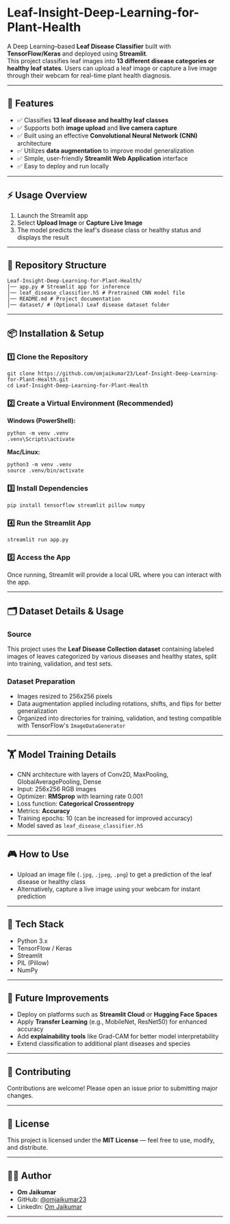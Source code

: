 # Leaf-Insight-Deep-Learning-for-Plant-Health

A Deep Learning–based **Leaf Disease Classifier** built with **TensorFlow/Keras** and deployed using **Streamlit**.  
This project classifies leaf images into **13 different disease categories or healthy leaf states**. Users can upload a leaf image or capture a live image through their webcam for real-time plant health diagnosis.

---

## 📌 Features
- ✅ Classifies **13 leaf disease and healthy leaf classes**  
- ✅ Supports both **image upload** and **live camera capture**  
- ✅ Built using an effective **Convolutional Neural Network (CNN)** architecture  
- ✅ Utilizes **data augmentation** to improve model generalization  
- ✅ Simple, user-friendly **Streamlit Web Application** interface  
- ✅ Easy to deploy and run locally  

---

## ⚡ Usage Overview
1. Launch the Streamlit app  
2. Select **Upload Image** or **Capture Live Image**  
3. The model predicts the leaf's disease class or healthy status and displays the result

---

## 📂 Repository Structure

```
Leaf-Insight-Deep-Learning-for-Plant-Health/
│── app.py # Streamlit app for inference
│── leaf_disease_classifier.h5 # Pretrained CNN model file
│── README.md # Project documentation
│── dataset/ # (Optional) Leaf disease dataset folder
```


---

## 📦 Installation & Setup

### 1️⃣ Clone the Repository

```
git clone https://github.com/omjaikumar23/Leaf-Insight-Deep-Learning-for-Plant-Health.git
cd Leaf-Insight-Deep-Learning-for-Plant-Health
```


### 2️⃣ Create a Virtual Environment (Recommended)

**Windows (PowerShell):**

```
python -m venv .venv
.venv\Scripts\activate
```

**Mac/Linux:**

```
python3 -m venv .venv
source .venv/bin/activate
```


### 3️⃣ Install Dependencies

```
pip install tensorflow streamlit pillow numpy
```

### 4️⃣ Run the Streamlit App

```
streamlit run app.py
```


### 5️⃣ Access the App  
Once running, Streamlit will provide a local URL where you can interact with the app.

---

## 🗂 Dataset Details & Usage

### Source  
This project uses the **Leaf Disease Collection dataset** containing labeled images of leaves categorized by various diseases and healthy states, split into training, validation, and test sets.

### Dataset Preparation  
- Images resized to 256x256 pixels  
- Data augmentation applied including rotations, shifts, and flips for better generalization  
- Organized into directories for training, validation, and testing compatible with TensorFlow's `ImageDataGenerator`

---

## 🏋️ Model Training Details
- CNN architecture with layers of Conv2D, MaxPooling, GlobalAveragePooling, Dense  
- Input: 256x256 RGB images  
- Optimizer: **RMSprop** with learning rate 0.001  
- Loss function: **Categorical Crossentropy**  
- Metrics: **Accuracy**  
- Training epochs: 10 (can be increased for improved accuracy)  
- Model saved as `leaf_disease_classifier.h5`

---

## 🎮 How to Use
- Upload an image file (`.jpg`, `.jpeg`, `.png`) to get a prediction of the leaf disease or healthy class  
- Alternatively, capture a live image using your webcam for instant prediction  

---

## 🔧 Tech Stack
- Python 3.x  
- TensorFlow / Keras  
- Streamlit  
- PIL (Pillow)  
- NumPy  

---

## 🚀 Future Improvements
- Deploy on platforms such as **Streamlit Cloud** or **Hugging Face Spaces**  
- Apply **Transfer Learning** (e.g., MobileNet, ResNet50) for enhanced accuracy  
- Add **explainability tools** like Grad-CAM for better model interpretability  
- Extend classification to additional plant diseases and species  

---

## 🤝 Contributing
Contributions are welcome! Please open an issue prior to submitting major changes.

---

## 📜 License
This project is licensed under the **MIT License** — feel free to use, modify, and distribute.

---

## 👨‍💻 Author
- **Om Jaikumar**  
- GitHub: [@omjaikumar23](https://github.com/omjaikumar23)  
- LinkedIn: [Om Jaikumar](https://www.linkedin.com/in/om-jaikumar-879410224/)

---

